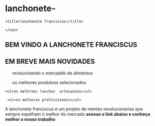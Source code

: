 # lanchonete-

<!DOCTYPE html>
<html lang="pt-br">
<head>
    <meta charset="UTF-8">
    <meta http-equiv="X-UA-Compatible" content="IE=edge">
    <meta name="viewport" content="width=device-width, initial-scale=1.0">
   
    <title>lanchonete franciscus</title>
<head>
<body>
    <nav class="navbar"> 

    </nav>
<h1> BEM VINDO A LANCHONETE FRANCISCUS</h1>
<h2>EM BREVE MAIS NOVIDADES </h2>
<div>
<ul>revolucinando o mercaddo de alimentos</ul>
    <ul>os melhores produtoss selecionados</ul>

    <ul>os melhroes lanches  artesanias</ul>

     <ul>os melhores profissionais</ul>

<p>A lanchonete franciscus é um projeto de mentes revolucionarias que sempre espelham o melhor do mercado 
   <b> assese o link abaixo e conheça melhor o nosso trabalho </b>
</p>
</div>
</body>
</html>
